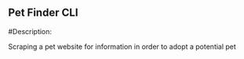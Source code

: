 Pet Finder CLI
----------------

#Description:

Scraping a pet website for information in order to adopt a potential pet


